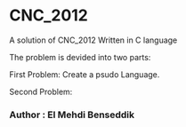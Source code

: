 # CNC_2012
A solution of CNC_2012 Written in C language

The problem is devided into two parts:

First Problem: Create a psudo Language.

Second Problem:


### Author : El Mehdi Benseddik
